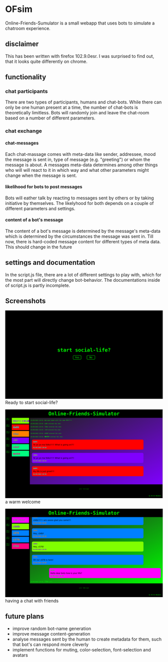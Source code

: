 # OFsim

Online-Friends-Sumulator is a small webapp that uses bots to simulate a chatroom experience.

## disclaimer

This has been written with firefox 102.9.0esr.
I was surprised to find out, that it looks quite differently on chrome.

## functionality

### chat participants

There are two types of participants, humans and chat-bots. While there can only be one human present at a time, the number of chat-bots is theoretically limitless. Bots will randomly join and leave the chat-room based on a number of different parameters.

### chat exchange

#### chat-messages

Each chat-massage comes with meta-data like sender, addressee, mood the message is sent in, type of message (e.g. "greeting") or whom the message is about. A messages meta-data determines among other things who will will react to it in which way and what other parameters might change when the message is sent.

#### likelihood for bots to post messages

Bots will eather talk by reacting to messages sent by others or by taking initiative by themselves.
The likelyhood for both depends on a couple of different parameters and settings.

#### content of a bot's message

The content of a bot's message is determined by the message's meta-data which is determined by the circumstances the message was sent in.
Till now, there is hard-coded message content for different types of meta data. This should change in the future

## settings and documentation

In the script.js file, there are a lot of different settings to play with, which for the most part will directly change bot-behavior.
The documentations inside of script.js is partly incomplete.

## Screenshots

![](./screenshots/online_friends_simulator01.png)
Ready to start social-life?

![](./screenshots/online_friends_simulator02.png)
a warm welcome

![](./screenshots/online_friends_simulator03.png)
having a chat with friends

## future plans

- improve random bot-name generation
- improve message content-generation
- analyse messages sent by the human to create metadata for them, such that bot's can respond more cleverly
- implement functions for muting, color-selection, font-selection and avatars
